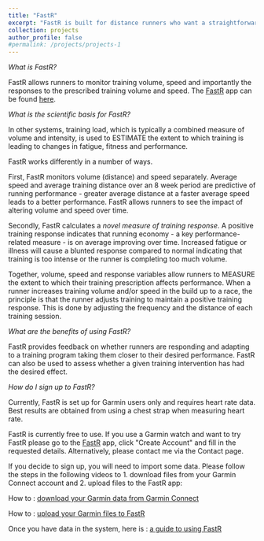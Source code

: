 ```yaml
---
title: "FastR"
excerpt: "FastR is built for distance runners who want a straightforward way to monitor training responses, volume and speed <br/><img src='/images/fastr11.png'>"
collection: projects
author_profile: false
#permalink: /projects/projects-1
---
```




*What is FastR?*  

FastR allows runners to monitor training volume, speed and importantly the responses to the prescribed training volume and speed. The <a href="https://fastr.shinyapps.io/coach/" target="_blank">FastR</a> app can be found <a href="https://fastr.shinyapps.io/coach/" target="_blank">here</a>.
<br>

*What is the scientific basis for FastR?*  

In other systems, training load, which is typically a combined measure of volume and intensity, is used to ESTIMATE the extent to which training is leading to changes in fatigue, fitness and performance.

FastR works differently in a number of ways.

First, FastR monitors volume (distance) and speed separately. Average speed and average training distance over an 8 week period are predictive of running performance - greater average distance at a faster average speed leads to a better performance. FastR allows runners to see the impact of altering volume and speed over time.

Secondly, FastR calculates a *novel measure of training response*. A positive training response indicates that running economy - a key performance-related measure - is on average improving over time. Increased fatigue or illness will cause a blunted response compared to normal indicating that training is too intense or the runner is completing too much volume. 

Together, volume, speed and response variables allow runners to MEASURE the extent to which their training prescription affects performance. When a runner increases training volume and/or speed in the build up to a race, the principle is that the runner adjusts training to maintain a positive training response. This is done by adjusting the frequency and the distance of each training session. 

*What are the benefits of using FastR?*  

FastR provides feedback on whether runners are responding and adapting to a training program taking them closer to their desired performance. FastR can also be used to assess whether a given training intervention has had the desired effect.


*How do I sign up to FastR?*  

Currently, FastR is set up for Garmin users only and requires heart rate data. Best results are obtained from using a chest strap when measuring heart rate.

FastR is currently free to use. If you use a Garmin watch and want to try FastR please go to the <a href="https://fastr.shinyapps.io/coach/" target="_blank">FastR</a> app, click "Create Account" and fill in the requested details. Alternatively, please contact me via the Contact page.

If you decide to sign up, you will need to import some data. Please follow the steps in the following videos to 1. download files from your Garmin Connect account and 2. upload files to the FastR app: 

How to : <a href="https://www.youtube.com/watch?v=dE7UKf_4tb8">download your Garmin data from Garmin Connect</a>

How to : <a href="https://www.youtube.com/watch?v=Fm1nb5ee190">upload your Garmin files to FastR</a>

Once you have data in the system, here is : <a href="/files/RunSpeedCoach.pdf">a guide to using FastR</a>

